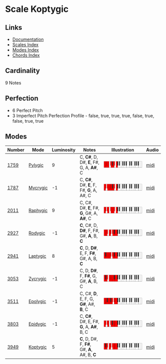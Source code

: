 # Scale Koptygic

## Links

- [Documentation](README.md)
- [Scales Index](Scales.md)
- [Modes Index](Modes.md)
- [Chords Index](Chords.md)

## Cardinality

9 Notes

## Perfection

- 6 Perfect Pitch
- 3 Imperfect Pitch
Perfection Profile - false, true, true, true, false, true, false, true, true

## Modes

| Number | Mode | Luminosity | Notes | Illustration | Audio |
|--------|------|------------|-------|--------------|-------|
| [1759](https://ianring.com/musictheory/scales/1759) | [Pylygic](ModePylygic.md) | 9 | C, **C#**, D, D#, **E**, F#, G, A, **A#**, C | ![CNaturalPylygic](ModeCNaturalPylygic.png) | [midi](https://github.com/edipermadi/music/blob/main/docs/ModeCNaturalPylygic.mid?raw=true) | 
| [1787](https://ianring.com/musictheory/scales/1787) | [Mycrygic](ModeMycrygic.md) | -1 | C, **C#**, D#, **E**, F, F#, **G**, A, A#, C | ![CNaturalMycrygic](ModeCNaturalMycrygic.png) | [midi](https://github.com/edipermadi/music/blob/main/docs/ModeCNaturalMycrygic.mid?raw=true) | 
| [2011](https://ianring.com/musictheory/scales/2011) | [Raphygic](ModeRaphygic.md) | 9 | C, C#, D#, **E**, F#, **G**, G#, A, **A#**, C | ![CNaturalRaphygic](ModeCNaturalRaphygic.png) | [midi](https://github.com/edipermadi/music/blob/main/docs/ModeCNaturalRaphygic.mid?raw=true) | 
| [2927](https://ianring.com/musictheory/scales/2927) | [Rodygic](ModeRodygic.md) | -1 | **C**, C#, D, **D#**, F, F#, G#, **A**, B, **C** | ![CNaturalRodygic](ModeCNaturalRodygic.png) | [midi](https://github.com/edipermadi/music/blob/main/docs/ModeCNaturalRodygic.mid?raw=true) | 
| [2941](https://ianring.com/musictheory/scales/2941) | [Laptygic](ModeLaptygic.md) | 8 | **C**, D, **D#**, E, F, **F#**, G#, A, B, **C** | ![CNaturalLaptygic](ModeCNaturalLaptygic.png) | [midi](https://github.com/edipermadi/music/blob/main/docs/ModeCNaturalLaptygic.mid?raw=true) | 
| [3053](https://ianring.com/musictheory/scales/3053) | [Zycrygic](ModeZycrygic.md) | -1 | C, D, **D#**, F, **F#**, G, G#, **A**, B, C | ![CNaturalZycrygic](ModeCNaturalZycrygic.png) | [midi](https://github.com/edipermadi/music/blob/main/docs/ModeCNaturalZycrygic.mid?raw=true) | 
| [3511](https://ianring.com/musictheory/scales/3511) | [Epolygic](ModeEpolygic.md) | -1 | C, C#, **D**, E, F, G, **G#**, A#, **B**, C | ![CNaturalEpolygic](ModeCNaturalEpolygic.png) | [midi](https://github.com/edipermadi/music/blob/main/docs/ModeCNaturalEpolygic.mid?raw=true) | 
| [3803](https://ianring.com/musictheory/scales/3803) | [Epidygic](ModeEpidygic.md) | -1 | C, **C#**, D#, E, F#, **G**, A, **A#**, B, C | ![CNaturalEpidygic](ModeCNaturalEpidygic.png) | [midi](https://github.com/edipermadi/music/blob/main/docs/ModeCNaturalEpidygic.mid?raw=true) | 
| [3949](https://ianring.com/musictheory/scales/3949) | [Koptygic](ModeKoptygic.md) | 5 | **C**, D, D#, F, **F#**, G#, **A**, A#, B, **C** | ![CNaturalKoptygic](ModeCNaturalKoptygic.png) | [midi](https://github.com/edipermadi/music/blob/main/docs/ModeCNaturalKoptygic.mid?raw=true) | 
